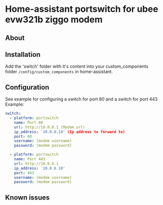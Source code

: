 # Home-assistant portswitch for ubee evw321b ziggo modem

## About


## Installation
Add the 'switch' folder with it's content into your custom_components folder `/config/custom_components` in home-assistant.

## Configuration
See example for configuring a switch for port 80 and a switch for port 443
Example:
```yaml
switch:
  - platform: portswitch
    name: Port 80
    url: http://10.0.0.1 (Modem url)
    ip_address: '10.0.0.10' (Ip address to forward to) 
    port: 80
    username: (modem username)
    password: (modem password)

  - platform: portswitch
    name: Port 443
    url: http://10.0.0.1
    ip_address: '10.0.0.10'
    port: 443
    username: (modem username)
    password: (modem password)
```

## Known issues
